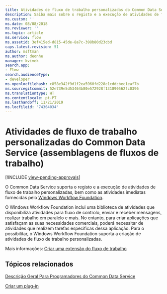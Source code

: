 ```yaml
---
title: Atividades de fluxo de trabalho personalizadas do Common Data Service (assemblagens de fluxos de trabalho) | Microsoft Docs
description: Saiba mais sobre o registo e a execução de atividades de fluxo de trabalho personalizadas do Common Data Service, bem como sobre as atividades imediatas fornecidas pelo Windows Workflow Foundation.
ms.custom: ''
ms.date: 08/08/2018
ms.reviewer: ''
ms.topic: article
ms.service: flow
ms.assetid: 3ef415ed-d815-45de-8a7c-398b80d23cbd
caps.latest.revision: 51
author: msftman
ms.author: deonhe
manager: kvivek
search.app:
- Flow
search.audienceType:
- developer
ms.openlocfilehash: c858e342f9d1f2ea5960fd228c1cddcbec1eaf7b
ms.sourcegitcommit: 52e739e5d53464b80e572928f131890562fc0396
ms.translationtype: HT
ms.contentlocale: pt-PT
ms.lasthandoff: 11/21/2019
ms.locfileid: "74364034"
---
```

# <a name="custom-common-data-service-workflow-activities-workflow-assemblies"></a>Atividades de fluxo de trabalho personalizadas do Common Data Service (assemblagens de fluxos de trabalho)
[!INCLUDE [view-pending-approvals](../includes/cc-rebrand.md)]

O Common Data Service suporta o registo e a execução de atividades de fluxo de trabalho personalizadas, bem como as atividades imediatas fornecidas pelo [Windows Workflow Foundation](https://docs.microsoft.com/dotnet/framework/windows-workflow-foundation/). 

O Windows Workflow Foundation inclui uma biblioteca de atividades que disponibiliza atividades para fluxo de controlo, enviar e receber mensagens, realizar trabalho em paralelo e mais. No entanto, para criar aplicações que satisfaçam as suas necessidades comerciais, poderá necessitar de atividades que realizem tarefas específicas dessa aplicação. Para o possibilitar, o Windows Workflow Foundation suporta a criação de atividades de fluxo de trabalho personalizadas.

Mais informações: [Criar uma extensão do fluxo de trabalho](/powerapps/developer/common-data-service/apply-business-logic-with-code) 
  
## <a name="related-topics"></a>Tópicos relacionados

[Descrição Geral Para Programadores do Common Data Service](/powerapps/developer/common-data-service/overview)
  
[Criar um plug-in](/powerapps/developer/common-data-service/apply-business-logic-with-code#create-a-plug-in) 
  


